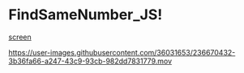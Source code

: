 # FindSameNumber_JS!
[screen](https://user-images.githubusercontent.com/36031653/236670417-7ed93faf-1968-4d39-a42e-c44dc08393a4.jpeg)



https://user-images.githubusercontent.com/36031653/236670432-3b36fa66-a247-43c9-93cb-982dd7831779.mov

